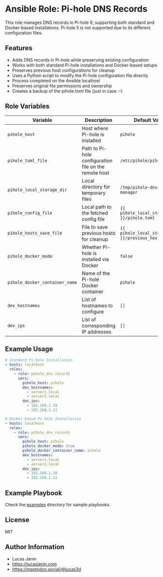 # Ansible Role: Pi-hole DNS Records

This role manages DNS records in Pi-hole 6, supporting both standard and Docker-based installations. Pi-hole 5 is not supported due to its different configuration files.

## Features

- Adds DNS records in Pi-hole while preserving existing configuration
- Works with both standard Pi-hole installations and Docker-based setups
- Preserves previous host configurations for cleanup
- Uses a Python script to modify the Pi-hole configuration file directly
- Process completed on the Ansible localhost
- Preserves original file permissions and ownership
- Creates a backup of the pihole.toml file (just in case :-)

## Role Variables

| Variable | Description | Default Value |
|----------|-------------|---------------|
| `pihole_host` | Host where Pi-hole is installed | `pihole` |
| `pihole_toml_file` | Path to Pi-hole configuration file on the remote host | `/etc/pihole/pihole.toml` |
| `pihole_local_storage_dir` | Local directory for temporary files | `/tmp/pihole-dns-records-manager` |
| `pihole_config_file` | Local path to the fetched config file | `{{ pihole_local_storage_dir }}/pihole.toml` |
| `pihole_hosts_save_file` | File to save previous hosts for cleanup | `{{ pihole_local_storage_dir }}/previous_hosts.json` |
| `pihole_docker_mode` | Whether Pi-hole is installed via Docker | `false` |
| `pihole_docker_container_name` | Name of the Pi-hole Docker container | `pihole` |
| `dev_hostnames` | List of hostnames to configure | `[]` |
| `dev_ips` | List of corresponding IP addresses | `[]` |

## Example Usage

```yaml
# Standard Pi-hole Installation
- hosts: localhost
  roles:
    - role: pihole_dns_records
      vars:
        pihole_host: pihole
        dev_hostnames:
          - server1.local
          - server2.local
        dev_ips:
          - 192.168.1.10
          - 192.168.1.11

# Docker-based Pi-hole Installation
- hosts: localhost
  roles:
    - role: pihole_dns_records
      vars:
        pihole_host: pihole
        pihole_docker_mode: true
        pihole_docker_container_name: pihole
        dev_hostnames:
          - server1.local
          - server2.local
        dev_ips:
          - 192.168.1.10
          - 192.168.1.11
```

## Example Playbook

Check the [examples](examples/) directory for sample playbooks.

## License

MIT

## Author Information

- Lucas Janin
- https://lucasjanin.com
- https://mastodon.social/@lucas3d